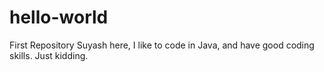 # hello-world
First Repository
Suyash here, I like to code in Java, and have good coding skills.
Just kidding.
